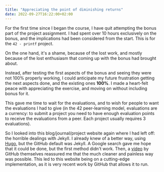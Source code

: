 ```yaml
---
title: "Appreciating the point of diminishing returns"
date: 2022-09-27T16:22:00+02:00
---
```

For the first time since I began the course, I have quit attempting the bonus part of the project assignment. I had spent over 10 hours exclusively on the bonus, and the implications had been considered from the start. This is for the `42 - printf` project.

On the one hand, it's a shame, because of the lost work, and mostly because of the lost enthusiasm that coming up with the bonus had brought about.

Instead, after testing the first aspects of the bonus and seeing they were not 100% properly working, I could anticipate my future frustration getting the next aspects done, and the existing ones **100%**. I made a heart-felt peace with appreciating the exercise, and moving on without including bonus for it.

This gave me time to wait for the evaluations, and to wish for people to want the evaluations I had to give (in the 42 peer-learning model, evaluations are a currency: to submit a project you need to have enough evaluation points to receive the evaluations from a peer. Each project usually requires 3 evaluations).

So I looked into this blog/journal/project website again where I had left off: the horrible dealings with Jekyll. I already knew of a better way, using [Hugo](https://gohugo.io), but the GitHub default was Jekyll. A Google search gave me hope that it could be done, but the first method didn't work. Then, a [video](https://youtu.be/Z_7Rluf_Z-Q) by GitHub themselves reassured me that the much cleaner and painless way was possible. This led to this website being on a cutting-edge implementation, as it is very recent work by GitHub that allows it to run.